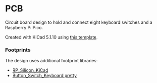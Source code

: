 # PCB
Circuit board design to hold and connect eight keyboard switches and a Raspberry Pi Pico.

Created with KiCad 5.1.10 using [this template](https://github.com/sethhillbrand/kicad_templates/tree/master/AISLER-2Layer).

### Footprints
The design uses additional footprint libraries:
* [RP_Silicon_KiCad](https://github.com/HeadBoffin/RP_Silicon_KiCad)
* [Button_Switch_Keyboard.pretty](https://gitlab.com/kicad/libraries/kicad-footprints/-/tree/master/Button_Switch_Keyboard.pretty)